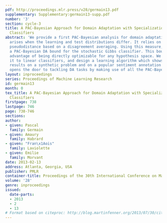 ```yaml
---
pdf: http://proceedings.mlr.press/v28/germain13.pdf
supplementary: Supplementary:germain13-supp.pdf
number: '3'
section: cycle-3
title: A PAC-Bayesian Approach for Domain Adaptation with Specialization to Linear
  Classifiers
abstract: 'We provide a first PAC-Bayesian analysis for domain adaptation (DA) which
  arises when the learning and test distributions differ. It relies on a novel distribution
  pseudodistance based on a disagreement averaging. Using this measure, we derive
  a PAC-Bayesian DA bound for the stochastic Gibbs classifier. This bound has the
  advantage of being directly optimizable for any hypothesis space. We specialize
  it to linear classifiers, and design a learning algorithm which shows interesting
  results on a synthetic problem and on a popular sentiment annotation task. This
  opens the door to tackling DA tasks by making use of all the PAC-Bayesian tools.  '
layout: inproceedings
series: Proceedings of Machine Learning Research
id: germain13
month: 0
tex_title: A PAC-Bayesian Approach for Domain Adaptation with Specialization to Linear
  Classifiers
firstpage: 738
lastpage: 746
page: 738-746
sections: 
author:
- given: Pascal
  family: Germain
- given: Amaury
  family: Habrard
- given: "Fran\x1Aois"
  family: Laviolette
- given: Emilie
  family: Morvant
date: 2013-02-13
address: Atlanta, Georgia, USA
publisher: PMLR
container-title: Proceedings of the 30th International Conference on Machine Learning
volume: '28'
genre: inproceedings
issued:
  date-parts:
  - 2013
  - 2
  - 13
# Format based on citeproc: http://blog.martinfenner.org/2013/07/30/citeproc-yaml-for-bibliographies/
---
```

